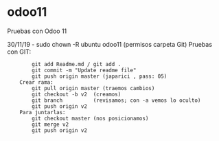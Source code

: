 # odoo11
Pruebas con Odoo 11

30/11/19 -  sudo chown -R ubuntu odoo11     (permisos carpeta Git)
Pruebas con GIT:

            git add Readme.md / git add .
            git commit -m "Update readme file"
            git push origin master (japarici , pass: 05)
        Crear rama:
            git pull origin master (traemos cambios)
            git checkout -b v2  (creamos)
            git branch          (revisamos; con -a vemos lo oculto)
            git push origin v2
        Para juntarlas:
            git checkout master (nos posicionamos)
            git merge v2
            git push origin v2
